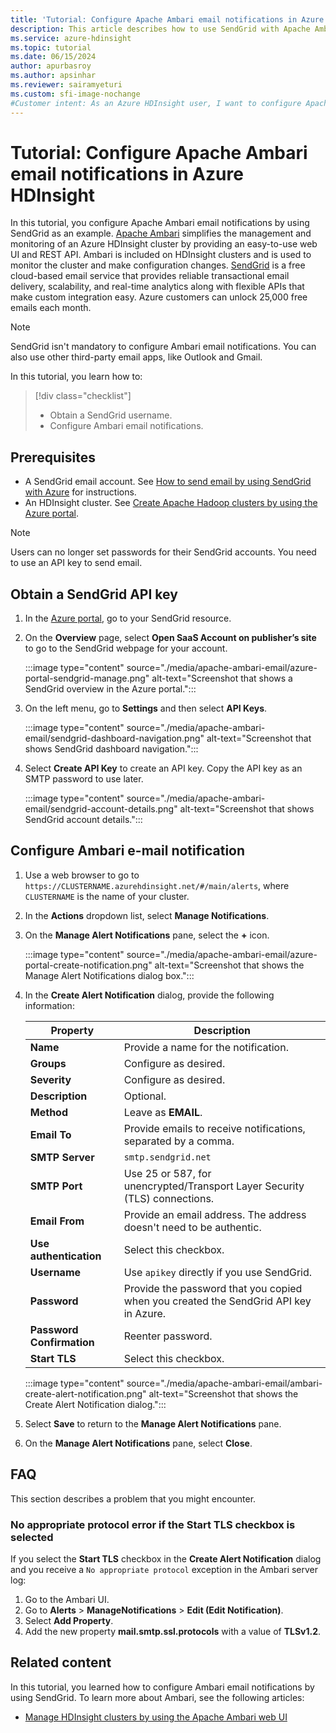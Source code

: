```yaml
---
title: 'Tutorial: Configure Apache Ambari email notifications in Azure HDInsight'
description: This article describes how to use SendGrid with Apache Ambari for email notifications.
ms.service: azure-hdinsight
ms.topic: tutorial
ms.date: 06/15/2024
author: apurbasroy
ms.author: apsinhar
ms.reviewer: sairamyeturi
ms.custom: sfi-image-nochange
#Customer intent: As an Azure HDInsight user, I want to configure Apache Ambari to send email notifications.
---
```


# Tutorial: Configure Apache Ambari email notifications in Azure HDInsight

In this tutorial, you configure Apache Ambari email notifications by using SendGrid as an example. [Apache Ambari](./hdinsight-hadoop-manage-ambari.md) simplifies the management and monitoring of an Azure HDInsight cluster by providing an easy-to-use web UI and REST API. Ambari is included on HDInsight clusters and is used to monitor the cluster and make configuration changes. [SendGrid](https://sendgrid.com/solutions/) is a free cloud-based email service that provides reliable transactional email delivery, scalability, and real-time analytics along with flexible APIs that make custom integration easy. Azure customers can unlock 25,000 free emails each month.

> [!NOTE]
> SendGrid isn't mandatory to configure Ambari email notifications. You can also use other third-party email apps, like Outlook and Gmail.

In this tutorial, you learn how to:

> [!div class="checklist"]
> * Obtain a SendGrid username.
> * Configure Ambari email notifications.

## Prerequisites

* A SendGrid email account. See [How to send email by using SendGrid with Azure](https://docs.sendgrid.com/for-developers/partners/microsoft-azure-2021#create-a-twilio-sendgrid-accountcreate-a-twilio-sendgrid-account) for instructions.
* An HDInsight cluster. See [Create Apache Hadoop clusters by using the Azure portal](./hdinsight-hadoop-create-linux-clusters-portal.md).

> [!NOTE]
> Users can no longer set passwords for their SendGrid accounts. You need to use an API key to send email.

## Obtain a SendGrid API key

1. In the [Azure portal](https://portal.azure.com), go to your SendGrid resource.

1. On the **Overview** page, select **Open SaaS Account on publisher’s site** to go to the SendGrid webpage for your account.

    :::image type="content" source="./media/apache-ambari-email/azure-portal-sendgrid-manage.png" alt-text="Screenshot that shows a SendGrid overview in the Azure portal.":::

1. On the left menu, go to **Settings** and then select **API Keys**.

    :::image type="content" source="./media/apache-ambari-email/sendgrid-dashboard-navigation.png" alt-text="Screenshot that shows SendGrid dashboard navigation.":::

1. Select **Create API Key** to create an API key. Copy the API key as an SMTP password to use later.

    :::image type="content" source="./media/apache-ambari-email/sendgrid-account-details.png" alt-text="Screenshot that shows SendGrid account details.":::

## Configure Ambari e-mail notification

1. Use a web browser to go to `https://CLUSTERNAME.azurehdinsight.net/#/main/alerts`, where `CLUSTERNAME` is the name of your cluster.

1. In the **Actions** dropdown list, select **Manage Notifications**.

1. On the **Manage Alert Notifications** pane, select the **+** icon.

    :::image type="content" source="./media/apache-ambari-email/azure-portal-create-notification.png" alt-text="Screenshot that shows the Manage Alert Notifications dialog box.":::

1. In the **Create Alert Notification** dialog, provide the following information:

    |Property |Description |
    |---|---|
    |**Name**|Provide a name for the notification.|
    |**Groups**|Configure as desired.|
    |**Severity**|Configure as desired.|
    |**Description**|Optional.|
    |**Method**|Leave as **EMAIL**.|
    |**Email To**|Provide emails to receive notifications, separated by a comma.|
    |**SMTP Server**|`smtp.sendgrid.net`|
    |**SMTP Port**|Use 25 or 587, for unencrypted/Transport Layer Security (TLS) connections.|
    |**Email From**|Provide an email address. The address doesn't need to be authentic.|
    |**Use authentication**|Select this checkbox.|
    |**Username**|Use `apikey` directly if you use SendGrid.|
    |**Password**|Provide the password that you copied when you created the SendGrid API key in Azure.|
    |**Password Confirmation**|Reenter password.|
    |**Start TLS**|Select this checkbox.|

    :::image type="content" source="./media/apache-ambari-email/ambari-create-alert-notification.png" alt-text="Screenshot that shows the Create Alert Notification dialog.":::

1. Select **Save** to return to the **Manage Alert Notifications** pane.

1. On the **Manage Alert Notifications** pane, select **Close**.

## FAQ

This section describes a problem that you might encounter.

### No appropriate protocol error if the Start TLS checkbox is selected

If you select the **Start TLS** checkbox in the **Create Alert Notification** dialog and you receive a `No appropriate protocol` exception in the Ambari server log:

1. Go to the Ambari UI.
1. Go to **Alerts** > **ManageNotifications** > **Edit (Edit Notification)**.
1. Select **Add Property**.
1. Add the new property **mail.smtp.ssl.protocols** with a value of **TLSv1.2**.

## Related content

In this tutorial, you learned how to configure Ambari email notifications by using SendGrid. To learn more about Ambari, see the following articles:

* [Manage HDInsight clusters by using the Apache Ambari web UI](./hdinsight-hadoop-manage-ambari.md)